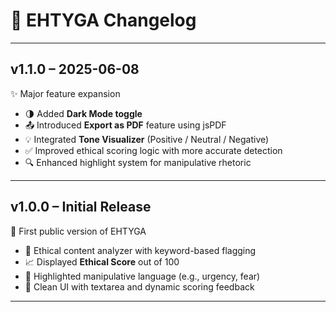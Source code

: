 
# 📜 EHTYGA Changelog

---

## v1.1.0 – 2025-06-08  
✨ Major feature expansion  
- 🌗 Added **Dark Mode toggle**  
- 📤 Introduced **Export as PDF** feature using jsPDF  
- 💡 Integrated **Tone Visualizer** (Positive / Neutral / Negative)  
- ✅ Improved ethical scoring logic with more accurate detection  
- 🔍 Enhanced highlight system for manipulative rhetoric  

---

## v1.0.0 – Initial Release  
🚀 First public version of EHTYGA  
- 🧾 Ethical content analyzer with keyword-based flagging  
- 📈 Displayed **Ethical Score** out of 100  
- 🔦 Highlighted manipulative language (e.g., urgency, fear)  
- 📝 Clean UI with textarea and dynamic scoring feedback  

---
